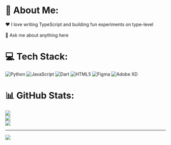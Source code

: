 # 💫 About Me:
❤️ I love writing TypeScript and building fun experiments on type-level<br><br>💬 Ask me about anything here


# 💻 Tech Stack:
![Python](https://img.shields.io/badge/python-3670A0?style=for-the-badge&logo=python&logoColor=ffdd54) ![JavaScript](https://img.shields.io/badge/javascript-%23323330.svg?style=for-the-badge&logo=javascript&logoColor=%23F7DF1E) ![Dart](https://img.shields.io/badge/dart-%230175C2.svg?style=for-the-badge&logo=dart&logoColor=white) ![HTML5](https://img.shields.io/badge/html5-%23E34F26.svg?style=for-the-badge&logo=html5&logoColor=white) ![Figma](https://img.shields.io/badge/figma-%23F24E1E.svg?style=for-the-badge&logo=figma&logoColor=white) ![Adobe XD](https://img.shields.io/badge/Adobe%20XD-470137?style=for-the-badge&logo=Adobe%20XD&logoColor=#FF61F6)
# 📊 GitHub Stats:
![](https://github-readme-stats.vercel.app/api?username=Elmoumen202a&theme=yeblu&hide_border=false&include_all_commits=false&count_private=false)<br/>
![](https://github-readme-streak-stats.herokuapp.com/?user=Elmoumen202a&theme=yeblu&hide_border=false)<br/>
![](https://github-readme-stats.vercel.app/api/top-langs/?username=Elmoumen202a&theme=yeblu&hide_border=false&include_all_commits=false&count_private=false&layout=compact)

---
[![](https://visitcount.itsvg.in/api?id=Elmoumen202a&icon=0&color=0)](https://visitcount.itsvg.in)

<!-- Proudly created with GPRM ( https://gprm.itsvg.in ) -->
